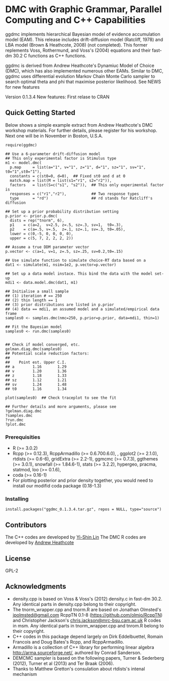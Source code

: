 # DMC with Graphic Grammar, Parallel Computing and C++ Capabilities

ggdmc implements hierarchical Bayesian model of evidence accumulation 
model (EAM). This release includes drift-diffusion model (Ratcliff, 1978) 
and LBA model (Brown & Heathcote, 2008) (not completed).  This former
replements Voss, Rothermund, and Voss's (2004) equations and their 
fast-dm 30.2 C functions as C++ functions. 

ggdmc is derived from Andrew Heathcote's Dynamiuc Model of Choice (DMC), 
which has also implemented numerous other EAMs.  Similar to DMC, ggdmc uses 
differential evolution Markov Chain Monte Carlo sampler to search optimal 
theta and phi that maximise posterior likelihood. See NEWS for new features

Version 0.1.3.4 New features:
  First relase to CRAN 

## Quick Getting Started
Below shows a simple example extract from Andrew Heathcote's DMC workshop 
materials. For further details, please register for his workshop. Next one will
be in November in Boston, U.S.A. 


```
require(ggdmc) 

## Use a 6-parameter drift-diffusion model  
## This only experimental factor is Stimulus type
m1 <- model.dmc(
  p.map     = list(a="1", v="1", z="1", d="1", sz="1", sv="1", t0="1",st0="1"),
  constants = c(st0=0, d=0),  ## Fixed st0 and d at 0
  match.map = list(M = list(s1="r1", s2="r2")),
  factors   = list(S=c("s1", "s2")),  ## This only experimental factor is 
  responses = c("r1","r2"),           ## Two response types
  type      = "rd")                   ## rd stands for Ratcliff's diffusion

## Set up a prior probability distribution setting
p.prior <- prior.p.dmc(
  dists = rep("tnorm", 6),
  p1    = c(a=2,  v=2.5, z=.5, sz=.3, sv=1,  t0=.3),
  p2    = c(a=.5, v=.5,  z=.1, sz=.1, sv=.3, t0=.05),
  lower = c(0,-5, 0, 0, 0, 0),
  upper = c(5, 7, 2, 2, 2, 2))

## Assume a true DDM parameter vector
p.vector <- c(a=1, v=1, z=.5, sz=.25, sv=0.2,t0=.15)

## Use simulate function to simulate choice-RT data based on a
dat1 <- simulate(m1, nsim=1e2, p.vector=p.vector)

## Set up a data model instace. This bind the data with the model set-up
mdi1 <- data.model.dmc(dat1, m1)

## Initialise a small sample 
## (1) iteration # == 250 
## (2) thin length == 1
## (3) prior distributions are listed in p.prior 
## (4) data == mdi1, an assumed model and a simulated/empirical data frame
samples0 <- samples.dmc(nmc=250, p.prior=p.prior, data=mdi1, thin=1)

## Fit the Bayesian model 
samples0 <- run.dmc(samples0)


## Check if model converged, etc.
gelman.diag.dmc(samples0)
## Potential scale reduction factors:
## 
##    Point est. Upper C.I.
## a        1.16       1.29
## v        1.20       1.36
## z        1.18       1.33
## sz       1.12       1.21
## sv       1.24       1.48
## t0       1.16       1.34

plot(samples0)  ## Check traceplot to see the fit

## Further details and more arguments, please see
?gelman.diag.dmc
?samples.dmc
?run.dmc
?plot.dmc

```


### Prerequisities
 -  R (>= 3.0.2)
 -  Rcpp (>= 0.12.3), RcppArmadillo (>= 0.6.700.6.0), , ggplot2 (>= 2.1.0),
 rtdists (>= 0.6-6), gridExtra (>= 2.2-1), ggmcmc (>= 0.7.3), 
 ggthemes (>= 3.0.1), 
 snowfall (>= 1.84.6-1), stats (>= 3.2.2), hypergeo, pracma, statmod, 
 loo (>= 0.1.6), 
 - coda (>= 0.16-1)
 - For plotting posterior and prior density together, you would need to install
 our modifid coda package (0.18-1.3)
 

### Installing

```
install.packages("ggdmc_0.1.3.4.tar.gz", repos = NULL, type="source")

```

## Contributors

The C++ codes are developed by [Yi-Shin Lin](http://www.tascl.org/yi-shin-lin.html) 
The DMC R codes are developed by [Andrew Heathcote](http://www.tascl.org/andrew-heathcote.html) 

## License

GPL-2 

## Acknowledgments

* density.cpp is based on Voss & Voss's (2012) density.c in fast-dm 30.2. Any 
identical parts in density.cpp belong to their copyright.
* The tnorm_wrapper.cpp and tnorm.R are based on Jonathan Olmsted's
<jpolmsted@gmail.com> RcppTN 0.1-8 (https://github.com/olmjo/RcppTN) 
and Christopher Jackson's <chris.jackson@mrc-bsu.cam.ac.uk> R codes in msm. 
Any identical parts in tnorm_wrapper.cpp and tnrom.R belong to their copyright.
* C++ codes in this package depend largely on Dirk Eddelbuettel, Romain 
Francois and Doug Bates's Rcpp, and RcppArmadillo.  
* Armadillo is a collection of C++ library for performing linear
algebra <http://arma.sourceforge.net/>, authored by Conrad Sanderson. 
* DEMCMC sampler is based on the following papers, Turner & Sederberg (2012),
Turner et al (2013) and Ter Braak (2006).
* Thanks to Matthew Gretton's consulation about rtdists's intenal mechanism
